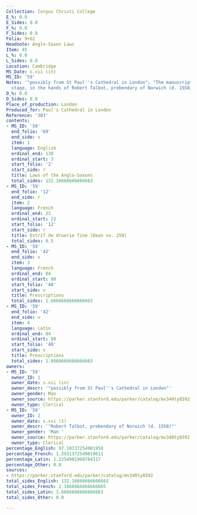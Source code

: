 ```yaml
---
Collection: Corpus Christi College
E_%: 0.0
E_Sides: 0.0
F_%: 0.0
F_Sides: 0.0
Folia: 9+62
Headnote: Anglo-Saxon Laws
Item: 45
L_%: 0.0
L_Sides: 0.0
Location: Cambridge
MS_Date: s.xii (in)
MS_ID: '59'
Notes: '"possibly from St Paul''s Cathedral in London"; "The manuscript was, at some
  stage, in the hands of Robert Talbot, prebendary of Norwich (d. 1558)"'
O_%: 0.0
O_Sides: 0.0
Place_of_production: London
Produced_for: Paul's Cathedral in London
Reference: '383'
contents:
- MS_ID: '59'
  end_folio: '69'
  end_side: v
  item: 1
  language: English
  ordinal_end: 138
  ordinal_start: 3
  start_folio: '2'
  start_side: r
  title: Laws of the Anglo-Saxons
  total_sides: 132.16666666666663
- MS_ID: '59'
  end_folio: '12'
  end_side: r
  item: 2
  language: French
  ordinal_end: 23
  ordinal_start: 23
  start_folio: '12'
  start_side: r
  title: Estrif de druerie fine (Dean no. 250)
  total_sides: 0.5
- MS_ID: '59'
  end_folio: '42'
  end_side: v
  item: 3
  language: French
  ordinal_end: 84
  ordinal_start: 80
  start_folio: '40'
  start_side: v
  title: Prescriptions
  total_sides: 1.6666666666666663
- MS_ID: '59'
  end_folio: '42'
  end_side: v
  item: 4
  language: Latin
  ordinal_end: 84
  ordinal_start: 80
  start_folio: '40'
  start_side: v
  title: Prescriptions
  total_sides: 1.6666666666666663
owners:
- MS_ID: '59'
  owner_ID: 1
  owner_date: s.xii (in)
  owner_descr: '"possibly from St Paul''s Cathedral in London"'
  owner_gender: Man
  owner_source: https://parker.stanford.edu/parker/catalog/mv340ty8592
  owner_type: Clerical
- MS_ID: '59'
  owner_ID: 2
  owner_date: s.xvi (1)
  owner_descr: '"Robert Talbot, prebendary of Norwich (d. 1558)"'
  owner_gender: 'Man '
  owner_source: https://parker.stanford.edu/parker/catalog/mv340ty8592
  owner_type: Clerical
percentage_English: 97.18137254901958
percentage_French: 1.5931372549019611
percentage_Latin: 1.2254901960784317
percentage_Other: 0.0
sources:
- https://parker.stanford.edu/parker/catalog/mv340ty8592
total_sides_English: 132.16666666666663
total_sides_French: 2.1666666666666665
total_sides_Latin: 1.6666666666666663
total_sides_Other: 0.0

---
```

